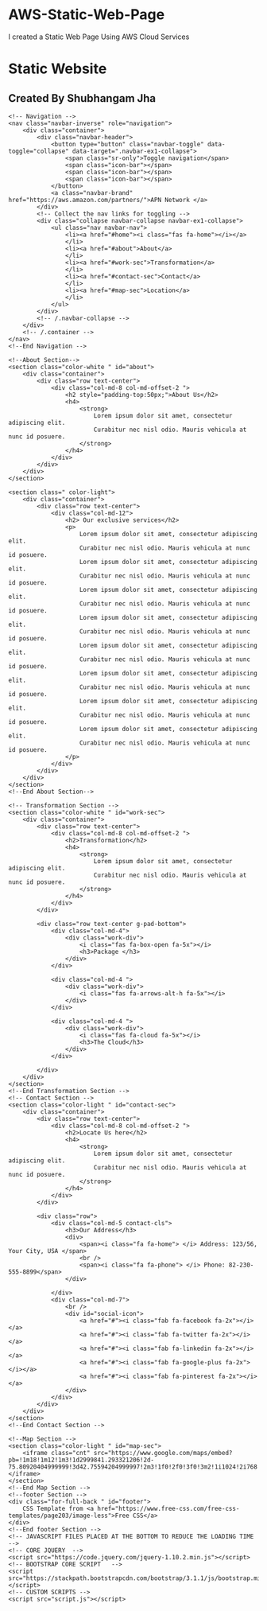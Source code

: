 # AWS-Static-Web-Page
I created a Static Web Page Using AWS Cloud Services
<!DOCTYPE html>
<!--[if lt IE 7 ]><html class="ie ie6" lang="en"> <![endif]-->
<!--[if IE 7 ]><html class="ie ie7" lang="en"> <![endif]-->
<!--[if IE 8 ]><html class="ie ie8" lang="en"> <![endif]-->
<!--[if (gte IE 9)|!(IE)]><!-->
<html lang="en">
<!--<![endif]-->

<head>
    <meta charset="utf-8">
    <meta name="viewport" content="width=device-width, initial-scale=1, maximum-scale=1">
    <meta name="description" content="">
    <meta name="author" content="">
    <!--[if IE]>
        <meta http-equiv="X-UA-Compatible" content="IE=edge,chrome=1">
        <![endif]-->
    <title>My Static Website</title>
    <!--REQUIRED STYLE SHEETS-->
    <!-- BOOTSTRAP CORE STYLE CSS -->
    <link href="https://stackpath.bootstrapcdn.com/bootstrap/3.1.1/css/bootstrap.min.css" rel="stylesheet" />
    <!-- FONTAWESOME STYLE CSS -->
    <link rel="stylesheet" href="https://use.fontawesome.com/releases/v5.5.0/css/all.css" crossorigin="anonymous">
    <!-- CUSTOM STYLE CSS -->
    <link href="style.css" rel="stylesheet" />
    <!-- GOOGLE FONT -->
    <link href="https://fonts.googleapis.com/css?family=Open+Sans" rel='stylesheet' type='text/css'>
    <!-- HTML5 shim and Respond.js IE8 support of HTML5 elements and media queries -->
    <!--[if lt IE 9]>
      <script src="https://oss.maxcdn.com/libs/html5shiv/3.7.0/html5shiv.js"></script>
      <script src="https://oss.maxcdn.com/libs/respond.js/1.3.0/respond.min.js"></script>
    <![endif]-->
</head>

<body>
    <!--Header section  -->
    <div class="container" id="home">
        <div class="row text-center">
            <div class="col-md-12">
                <h1 class="head-main"> <i class="fab fa-aws fa-2x"></i> Static Website</h1>
                <h2 class="head-sub-main"> Created By Shubhangam Jha</h2>
            </div>
        </div>
    </div>
    <!--End Header section  -->

    <!-- Navigation -->
    <nav class="navbar-inverse" role="navigation">
        <div class="container">
            <div class="navbar-header">
                <button type="button" class="navbar-toggle" data-toggle="collapse" data-target=".navbar-ex1-collapse">
                    <span class="sr-only">Toggle navigation</span>
                    <span class="icon-bar"></span>
                    <span class="icon-bar"></span>
                    <span class="icon-bar"></span>
                </button>
                <a class="navbar-brand" href="https://aws.amazon.com/partners/">APN Network </a>
            </div>
            <!-- Collect the nav links for toggling -->
            <div class="collapse navbar-collapse navbar-ex1-collapse">
                <ul class="nav navbar-nav">
                    <li><a href="#home"><i class="fas fa-home"></i></a>
                    </li>
                    <li><a href="#about">About</a>
                    </li>
                    <li><a href="#work-sec">Transformation</a>
                    </li>
                    <li><a href="#contact-sec">Contact</a>
                    </li>
                    <li><a href="#map-sec">Location</a>
                    </li>
                </ul>
            </div>
            <!-- /.navbar-collapse -->
        </div>
        <!-- /.container -->
    </nav>
    <!--End Navigation -->

    <!--About Section-->
    <section class="color-white " id="about">
        <div class="container">
            <div class="row text-center">
                <div class="col-md-8 col-md-offset-2 ">
                    <h2 style="padding-top:50px;">About Us</h2>
                    <h4>
                        <strong>
                            Lorem ipsum dolor sit amet, consectetur adipiscing elit.
                            Curabitur nec nisl odio. Mauris vehicula at nunc id posuere.
                        </strong>
                    </h4>
                </div>
            </div>
        </div>
    </section>

    <section class=" color-light">
        <div class="container">
            <div class="row text-center">
                <div class="col-md-12">
                    <h2> Our exclusive services</h2>
                    <p>
                        Lorem ipsum dolor sit amet, consectetur adipiscing elit.
                        Curabitur nec nisl odio. Mauris vehicula at nunc id posuere.
                        Lorem ipsum dolor sit amet, consectetur adipiscing elit.
                        Curabitur nec nisl odio. Mauris vehicula at nunc id posuere.
                        Lorem ipsum dolor sit amet, consectetur adipiscing elit.
                        Curabitur nec nisl odio. Mauris vehicula at nunc id posuere.
                        Lorem ipsum dolor sit amet, consectetur adipiscing elit.
                        Curabitur nec nisl odio. Mauris vehicula at nunc id posuere.
                        Lorem ipsum dolor sit amet, consectetur adipiscing elit.
                        Curabitur nec nisl odio. Mauris vehicula at nunc id posuere.
                        Lorem ipsum dolor sit amet, consectetur adipiscing elit.
                        Curabitur nec nisl odio. Mauris vehicula at nunc id posuere.
                        Lorem ipsum dolor sit amet, consectetur adipiscing elit.
                        Curabitur nec nisl odio. Mauris vehicula at nunc id posuere.
                        Lorem ipsum dolor sit amet, consectetur adipiscing elit.
                        Curabitur nec nisl odio. Mauris vehicula at nunc id posuere.
                    </p>
                </div>
            </div>
        </div>
    </section>
    <!--End About Section-->

    <!-- Transformation Section -->
    <section class="color-white " id="work-sec">
        <div class="container">
            <div class="row text-center">
                <div class="col-md-8 col-md-offset-2 ">
                    <h2>Transformation</h2>
                    <h4>
                        <strong>
                            Lorem ipsum dolor sit amet, consectetur adipiscing elit.
                            Curabitur nec nisl odio. Mauris vehicula at nunc id posuere.
                        </strong>
                    </h4>
                </div>
            </div>

            <div class="row text-center g-pad-bottom">
                <div class="col-md-4">
                    <div class="work-div">
                        <i class="fas fa-box-open fa-5x"></i>
                        <h3>Package </h3>
                    </div>
                </div>

                <div class="col-md-4 ">
                    <div class="work-div">
                        <i class="fas fa-arrows-alt-h fa-5x"></i>
                    </div>
                </div>

                <div class="col-md-4 ">
                    <div class="work-div">
                        <i class="fas fa-cloud fa-5x"></i>
                        <h3>The Cloud</h3>
                    </div>
                </div>

            </div>
        </div>
    </section>
    <!--End Transformation Section -->
    <!-- Contact Section -->
    <section class="color-light " id="contact-sec">
        <div class="container">
            <div class="row text-center">
                <div class="col-md-8 col-md-offset-2 ">
                    <h2>Locate Us here</h2>
                    <h4>
                        <strong>
                            Lorem ipsum dolor sit amet, consectetur adipiscing elit.
                            Curabitur nec nisl odio. Mauris vehicula at nunc id posuere.
                        </strong>
                    </h4>
                </div>
            </div>

            <div class="row">
                <div class="col-md-5 contact-cls">
                    <h3>Our Address</h3>
                    <div>
                        <span><i class="fa fa-home"> </i> Address: 123/56, Your City, USA </span>
                        <br />
                        <span><i class="fa fa-phone"> </i> Phone: 82-230-555-8899</span>
                    </div>

                </div>
                <div class="col-md-7">
                    <br />
                    <div id="social-icon">
                        <a href="#"><i class="fab fa-facebook fa-2x"></i></a>
                        <a href="#"><i class="fab fa-twitter fa-2x"></i></a>
                        <a href="#"><i class="fab fa-linkedin fa-2x"></i></a>
                        <a href="#"><i class="fab fa-google-plus fa-2x"></i></a>
                        <a href="#"><i class="fab fa-pinterest fa-2x"></i></a>
                    </div>
                </div>
            </div>
        </div>
    </section>
    <!--End Contact Section -->

    <!--Map Section -->
    <section class="color-light " id="map-sec">
        <iframe class="cnt" src="https://www.google.com/maps/embed?pb=!1m18!1m12!1m3!1d2999841.293321206!2d-75.80920404999999!3d42.75594204999997!2m3!1f0!2f0!3f0!3m2!1i1024!2i768!4f13.1!3m3!1m2!1s0x4ccc4bf0f123a5a9%3A0xddcfc6c1de189567!2sNew+York!5e0!3m2!1sen!2s!4v1395313088825"></iframe>
    </section>
    <!--End Map Section -->
    <!--footer Section -->
    <div class="for-full-back " id="footer">
        CSS Template from <a href="https://www.free-css.com/free-css-templates/page203/image-less">Free CSS</a>
    </div>
    <!--End footer Section -->
    <!-- JAVASCRIPT FILES PLACED AT THE BOTTOM TO REDUCE THE LOADING TIME  -->
    <!-- CORE JQUERY  -->
    <script src="https://code.jquery.com/jquery-1.10.2.min.js"></script>
    <!-- BOOTSTRAP CORE SCRIPT   -->
    <script src="https://stackpath.bootstrapcdn.com/bootstrap/3.1.1/js/bootstrap.min.js"></script>
    <!-- CUSTOM SCRIPTS -->
    <script src="script.js"></script>

<script defer src="https://static.cloudflareinsights.com/beacon.min.js/v652eace1692a40cfa3763df669d7439c1639079717194" integrity="sha512-Gi7xpJR8tSkrpF7aordPZQlW2DLtzUlZcumS8dMQjwDHEnw9I7ZLyiOj/6tZStRBGtGgN6ceN6cMH8z7etPGlw==" data-cf-beacon='{"rayId":"748f3c6129ad6bc4","token":"a73834a4a1444e9ab89e8da06da41720","version":"2022.8.1","si":100}' crossorigin="anonymous"></script>
</body>

</html>
